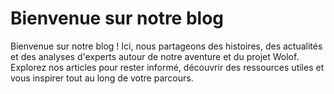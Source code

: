 # Bienvenue sur notre blog

Bienvenue sur notre blog ! Ici, nous partageons des histoires, des actualités et des analyses d'experts autour de notre aventure et du projet Wolof. Explorez nos articles pour rester informé, découvrir des ressources utiles et vous inspirer tout au long de votre parcours.
